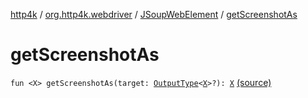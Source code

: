 [http4k](../../index.md) / [org.http4k.webdriver](../index.md) / [JSoupWebElement](index.md) / [getScreenshotAs](./get-screenshot-as.md)

# getScreenshotAs

`fun <X> getScreenshotAs(target: `[`OutputType`](https://seleniumhq.github.io/selenium/docs/api/java/org/openqa/selenium/OutputType.html)`<`[`X`](get-screenshot-as.md#X)`>?): `[`X`](get-screenshot-as.md#X) [(source)](https://github.com/http4k/http4k/blob/master/http4k-testing-webdriver/src/main/kotlin/org/http4k/webdriver/JSoupWebElement.kt#L91)